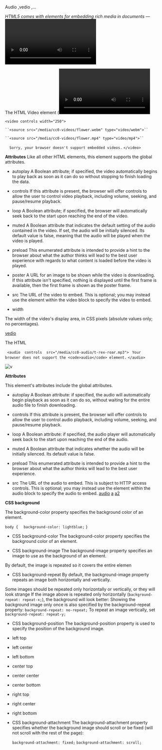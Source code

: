 Audio ,vedio ,...

*HTML5 comes with elements for embedding rich media in documents — <video> and <audio> — which in turn come with their own APIs for controlling playback, seeking, etc. This article shows you how to do common tasks such as creating custom playback controls.*
  
  The HTML Video element (<video>) embeds a media player which supports video playback into the document. You can use <video> for audio content as well, but the <audio> element may provide a more appropriate user experience.


``<video controls width="250">``

    ``<source src="/media/cc0-videos/flower.webm" type="video/webm">``

    ``<source src="/media/cc0-videos/flower.mp4" type="video/mp4">``

  ``  Sorry, your browser doesn't support embedded videos.``
``</video>``


**Attributes**
Like all other HTML elements, this element supports the global attributes.

+ autoplay
A Boolean attribute; if specified, the video automatically begins to play back as soon as it can do so without stopping to finish loading the data.

+ controls
If this attribute is present, the browser will offer controls to allow the user to control video playback, including volume, seeking, and pause/resume playback.

+ loop
A Boolean attribute; if specified, the browser will automatically seek back to the start upon reaching the end of the video.
+ muted
A Boolean attribute that indicates the default setting of the audio contained in the video. If set, the audio will be initially silenced. Its default value is false, meaning that the audio will be played when the video is played.

+ preload
This enumerated attribute is intended to provide a hint to the browser about what the author thinks will lead to the best user experience with regards to what content is loaded before the video is played.

+ poster
A URL for an image to be shown while the video is downloading. If this attribute isn't specified, nothing is displayed until the first frame is available, then the first frame is shown as the poster frame.

+ src
The URL of the video to embed. This is optional; you may instead use the <source> element within the video block to specify the video to embed.
+ width

The width of the video's display area, in CSS pixels (absolute values only; no percentages).

[vedio  ](https://developer.mozilla.org/en-US/docs/Web/HTML/Element/video)


The HTML <audio> element is used to embed sound content in documents. It may contain one or more audio sources, represented using the src attribute or the <source> element: the browser will choose the most suitable one.
  
  `` <audio  controls  src="/media/cc0-audio/t-rex-roar.mp3">``
           `` Your browser does not support the
            <code>audio</code> element.``
``</audio>``

![v](https://encrypted-tbn0.gstatic.com/images?q=tbn%3AANd9GcRJFLM6uAPMfE0KLnwCfNAvoIrwdUUa8i6xTg&usqp=CAU)


**Attributes**

This element's attributes include the global attributes.

+ autoplay
A Boolean attribute: if specified, the audio will automatically begin playback as soon as it can do so, without waiting for the entire audio file to finish downloading.

+ controls
If this attribute is present, the browser will offer controls to allow the user to control audio playback, including volume, seeking, and pause/resume playback.

+ loop
A Boolean attribute: if specified, the audio player will automatically seek back to the start upon reaching the end of the audio.
+ muted
A Boolean attribute that indicates whether the audio will be initially silenced. Its default value is false.
+ preload
This enumerated attribute is intended to provide a hint to the browser about what the author thinks will lead to the best user experience.

+ src
The URL of the audio to embed. This is subject to HTTP access controls. This is optional; you may instead use the <source> element within the audio block to specify the audio to embed.
[audio](https://developer.mozilla.org/en-US/docs/Web/HTML/Element/audio)
[a](https://encrypted-tbn0.gstatic.com/images?q=tbn%3AANd9GcT07C4a__cUGyhZAixgH7YVhooM898gnpwdCg&usqp=CAU)
[a2](https://encrypted-tbn0.gstatic.com/images?q=tbn%3AANd9GcThYc7dQ5Hu85374yyeVTgqKaCXo_BL5xsLmQ&usqp=CAU)


**CSS background**

The background-color property specifies the background color of an element.


``body {``
``  background-color: lightblue;``
``}``

- CSS background-color
The background-color property specifies the background color of an element.

- CSS background-image
The background-image property specifies an image to use as the background of an element.

By default, the image is repeated so it covers the entire elemen

- CSS background-repeat
By default, the background-image property repeats an image both horizontally and vertically.

Some images should be repeated only horizontally or vertically, or they will look strange
If the image above is repeated only horizontally (``background-repeat: repeat-x;``), the background will look better:
Showing the background image only once is also specified by the background-repeat property:  ``background-repeat: no-repeat;``
 To repeat an image vertically, set`` background-repeat: repeat-y;``

+ CSS background-position
The background-position property is used to specify the position of the background image.

- left top

- left center

- left bottom

- center top

- center center

- center bottom

- right top

- right center

- right bottom

+ CSS background-attachment
The background-attachment property specifies whether the background image should scroll or be fixed (will not scroll with the rest of the page):

  ``background-attachment: fixed;``
  ``background-attachment: scroll;``

